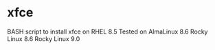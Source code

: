 # xfce
BASH script to install xfce on RHEL 8.5
Tested on
AlmaLinux 8.6
Rocky Linux 8.6
Rocky Linux 9.0
